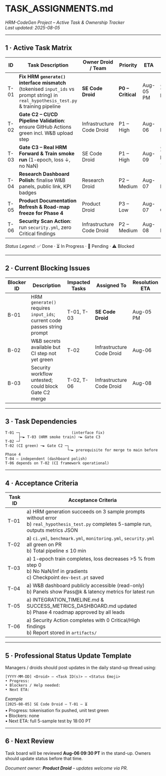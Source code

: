 # TASK_ASSIGNMENTS.md
_HRM-CodeGen Project – Active Task & Ownership Tracker_  
_Last updated: 2025-08-05_

---

## 1 · Active Task Matrix

| ID | Task Description | Owner Droid / Team | Priority | ETA | Status |
|----|------------------|--------------------|----------|-----|--------|
| T-01 | **Fix HRM `generate()` interface mismatch** (tokenised `input_ids` vs prompt string) in `real_hypothesis_test.py` & training pipeline | **SE Code Droid** | **P0 – Critical** | Aug-05 PM | ⏳ In Progress |
| T-02 | **Gate C2 – CI/CD Pipeline Validation**: ensure GitHub Actions green incl. W&B upload step | Infrastructure Code Droid | P1 – High | Aug-06 | 🔄 Pending |
| T-03 | **Gate C3 – Real HRM Forward & Train smoke run** (1-epoch, loss ↓, no NaN) | SE Code Droid | P1 – High | Aug-09 | ⏳ Blocked → T-01 |
| T-04 | **Research Dashboard Polish**: finalise W&B panels, public link, KPI badges | Research Droid | P2 – Medium | Aug-07 | 🔄 Pending |
| T-05 | **Product Documentation Refresh & Road-map freeze for Phase 4** | Product Droid | P3 – Low | Aug-07 | 🔄 Ongoing |
| T-06 | **Security Scan Action**: run `security.yml`, zero Critical findings | Infrastructure Code Droid | P2 – Medium | Aug-08 | 🔄 Pending |

_Status Legend_: ✅ Done · ⏳ In Progress · 🔄 Pending · ⚠ Blocked

---

## 2 · Current Blocking Issues

| Blocker ID | Description | Impacted Tasks | Assigned To | Resolution ETA |
|------------|-------------|----------------|-------------|----------------|
| B-01 | HRM `generate()` requires `input_ids`; current code passes string prompt | T-01, T-03 | **SE Code Droid** | Aug-05 PM |
| B-02 | W&B secrets available but CI step not yet green | T-02 | Infrastructure Code Droid | Aug-06 |
| B-03 | Security workflow untested; could block Gate C2 merge | T-02, T-06 | Infrastructure Code Droid | Aug-08 |

---

## 3 · Task Dependencies

```
T-01 ─┐                       (interface fix)
      ├─► T-03 (HRM smoke train) ─► Gate C3
T-02 ─┘
T-02 (CI green) ─► Gate C2 ─┐
                            └─► prerequisite for merge to main before Phase 4
T-04 – independent (dashboard polish)
T-06 depends on T-02 (CI framework operational)
```

---

## 4 · Acceptance Criteria

| Task ID | Acceptance Criteria |
|---------|---------------------|
| T-01 | a) HRM generation succeeds on 3 sample prompts without error<br>b) `real_hypothesis_test.py` completes 5-sample run, outputs metrics JSON |
| T-02 | a) `ci.yml`, `benchmark.yml`, `monitoring.yml`, `security.yml` all green on PR<br>b) Total pipeline ≤ 10 min |
| T-03 | a) 1-epoch train completes, loss decreases >5 % from step 0<br>b) No NaN/Inf in gradients<br>c) Checkpoint `dev-best.pt` saved |
| T-04 | a) W&B dashboard publicly accessible (read-only)<br>b) Panels show Pass@k & latency metrics for latest run |
| T-05 | a) INTEGRATION_TIMELINE.md & SUCCESS_METRICS_DASHBOARD.md updated<br>b) Phase 4 roadmap approved by all leads |
| T-06 | a) Security Action completes with 0 Critical/High findings<br>b) Report stored in `artifacts/` |

---

## 5 · Professional Status Update Template

Managers / droids should post updates in the daily stand-up thread using:

```
[YYYY-MM-DD] <Droid> – <Task ID(s)> – <Status Emoji>
• Progress:
• Blockers / Help needed:
• Next ETA:
```

_Example_  
`[2025-08-05] SE Code Droid – T-01 – ⏳`  
• Progress: tokenisation fix pushed, unit test green  
• Blockers: none  
• Next ETA: full 5-sample test by 18:00 PT

---

## 6 · Next Review

Task board will be reviewed **Aug-06 09:30 PT** in the stand-up. Owners should update status before that time.

_Document owner: **Product Droid** – updates welcome via PR._  
